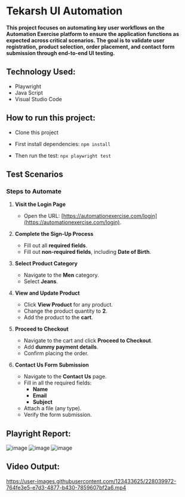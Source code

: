 # Tekarsh UI Automation

**This project focuses on automating key user workflows on the **Automation Exercise** platform to ensure the application functions as expected across critical scenarios. The goal is to validate user registration, product selection, order placement, and contact form submission through end-to-end UI testing.**


## Technology Used:

- Playwright
- Java Script
- Visual Studio Code

## How to run this project:

- Clone this project
- First install dependencies:
 ```npm install```
 
- Then run the test:
 ```npx playwright test```

## Test Scenarios

### Steps to Automate

1. **Visit the Login Page**
   - Open the URL: [https://automationexercise.com/login](https://automationexercise.com/login).

2. **Complete the Sign-Up Process**
   - Fill out all **required fields**.
   - Fill out **non-required fields**, including **Date of Birth**.

3. **Select Product Category**
   - Navigate to the **Men** category.
   - Select **Jeans**.

4. **View and Update Product**
   - Click **View Product** for any product.
   - Change the product quantity to **2**.
   - Add the product to the **cart**.

5. **Proceed to Checkout**
   - Navigate to the cart and click **Proceed to Checkout**.
   - Add **dummy payment details**.
   - Confirm placing the order.

6. **Contact Us Form Submission**
   - Navigate to the **Contact Us** page.
   - Fill in all the required fields:
     - **Name**
     - **Email**
     - **Subject**
   - Attach a file (any type).
   - Verify the form submission.

 ## Playright Report:

![image](https://github.com/user-attachments/assets/6f533eef-0464-473f-b42c-88e0300943d9)
![image](https://github.com/user-attachments/assets/161ce915-a609-4eab-a8e8-9530a9e2ef75)
![image](https://github.com/user-attachments/assets/2db5657f-ce59-4418-9614-c9ee3422831c)




## Video Output:



https://user-images.githubusercontent.com/123433625/228039972-764fe3e5-e7d3-4877-b430-7859607bf2a6.mp4


